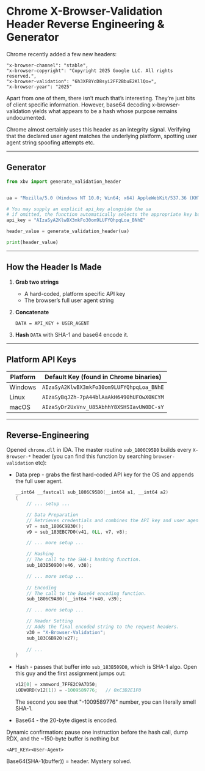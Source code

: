 
# Chrome X-Browser-Validation Header Reverse Engineering & Generator

Chrome recently added a few new headers:
```
"x-browser-channel": "stable",
"x-browser-copyright": "Copyright 2025 Google LLC. All rights reserved.",
"x-browser-validation": "6h3XF8YcD8syi2FF2BbuE2KllQo=",
"x-browser-year": "2025"
```
Apart from one of them, there isn’t much that’s interesting. They’re just bits of client specific information. However, base64 decoding x-browser-validation yields what appears to be a hash whose purpose remains undocumented.

Chrome almost certainly uses this header as an integrity signal. Verifying that the declared user agent matches the underlying platform, spotting user agent string spoofing attempts etc.

---

## Generator

```python
from xbv import generate_validation_header


ua = "Mozilla/5.0 (Windows NT 10.0; Win64; x64) AppleWebKit/537.36 (KHTML, like Gecko) Chrome/138.0.0.0 Safari/537.36"

# You may supply an explicit api_key alongside the ua
# if omitted, the function automatically selects the appropriate key based on the user agent
api_key = "AIzaSyA2KlwBX3mkFo30om9LUFYQhpqLoa_BNhE"

header_value = generate_validation_header(ua)

print(header_value)
```

---

## How the Header Is Made

1. **Grab two strings**

   * A hard-coded, platform specific API key
   * The browser’s full user agent string

2. **Concatenate**

   ```
   DATA = API_KEY + USER_AGENT
   ```

3. **Hash** `DATA` with SHA-1 and base64 encode it.

---

## Platform API Keys

| Platform | Default Key (found in Chrome binaries)    |
| -------- | ----------------------------------------- |
| Windows  | `AIzaSyA2KlwBX3mkFo30om9LUFYQhpqLoa_BNhE` |
| Linux    | `AIzaSyBqJZh-7pA44blAaAkH6490hUFOwX0KCYM` |
| macOS    | `AIzaSyDr2UxVnv_U85AbhhY8XSHSIavUW0DC-sY` |

---

## Reverse-Engineering


 Opened `chrome.dll` in IDA. The master routine `sub_1806C95B0` builds every `X-Browser-*` header (you can find this function by searching `browser-validation` etc):

- Data prep - grabs the first hard-coded API key for the OS and appends the full user agent.

  ```c
  __int64 __fastcall sub_1806C95B0(__int64 a1, __int64 a2)
  {
      // ... setup ...
  
      // Data Preparation
      // Retrieves credentials and combines the API key and user agent into a buffer.
      v7 = sub_1806C9B30();
      v9 = sub_183EBC7D0(v41, 0LL, v7, v8);
  
      // ... more setup ...
  
      // Hashing
      // The call to the SHA-1 hashing function.
      sub_183B509D0(v46, v38);
  
      // ... more setup ...
      
      // Encoding
      // The call to the Base64 encoding function.
      sub_1806C9A80((__int64 *)v40, v39);
  
      // ... more setup ...
  
      // Header Setting
      // Adds the final encoded string to the request headers.
      v30 = "X-Browser-Validation";
      sub_183C6B920(v27);
      
      // ...
  }
  ```

- Hash - passes that buffer into `sub_183B509D0`, which is SHA-1 algo. Open this guy and the first assignment jumps out:

  ```c
  v12[0] = xmmword_7FFE2C9A7D50;
  LODWORD(v12[1]) = -1009589776;   // 0xC3D2E1F0
  ```

  The second you see that "-1009589776" number, you can literally smell SHA-1.

- Base64 - the 20-byte digest is encoded.

Dynamic confirmation: pause one instruction before the hash call, dump RDX, and the \~150-byte buffer is nothing but

```
<API_KEY><User-Agent>
```

Base64(SHA-1(buffer)) = header. Mystery solved.
